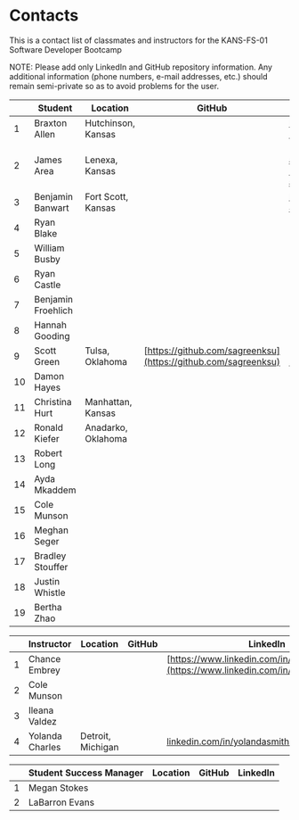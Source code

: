 # Contacts
This is a contact list of classmates and instructors for the KANS-FS-01 Software Developer Bootcamp

NOTE:  Please add only LinkedIn and GitHub repository information.  Any additional information (phone numbers, e-mail addresses, etc.) should remain semi-private so as to avoid problems for the user.

|     | Student | Location | GitHub | LinkedIn | Notes |
| --- |---------|----------|--------|----------|-------|
| 1 | Braxton Allen | Hutchinson, Kansas | []() | [linkedin.com/in/braxton-allen-745276204](linkedin.com/in/braxton-allen-745276204) | 
| 2 | James Area | Lenexa, Kansas |  | [https://www.linkedin.com/in/james-area-74399960](https://www.linkedin.com/in/james-area-74399960) |
| 3 | Benjamin Banwart | Fort Scott, Kansas |  | [linkedin.com/in/benjamin-banwart-490736224](linkedin.com/in/benjamin-banwart-490736224) |
| 4 | Ryan Blake |  |  |  |
| 5 | William Busby |  |  |  |
| 6 | Ryan Castle |  |  |  |
| 7 | Benjamin Froehlich |  |  |  |
| 8 | Hannah Gooding |  |  |  |
| 9 | Scott Green | Tulsa, Oklahoma | [https://github.com/sagreenksu](https://github.com/sagreenksu) | [https://www.linkedin.com/in/sagreenxyz](https://www.linkedin.com/in/sagreenxyz) |
| 10 | Damon Hayes |  |  |  |
| 11 | Christina Hurt | Manhattan, Kansas |  |  |
| 12 | Ronald Kiefer | Anadarko, Oklahoma |  |  |
| 13 | Robert Long |  |  |  |
| 14 | Ayda Mkaddem |  |  |  |
| 15 | Cole Munson |  |  |  |
| 16 | Meghan Seger |  |  |  |
| 17 | Bradley Stouffer |  |  |  |
| 18 | Justin Whistle |  |  |  |
| 19 | Bertha Zhao |  |  |  |

|     | Instructor | Location | GitHub | LinkedIn |
| --- |---------|----------|--------|----------|
| 1 | Chance Embrey |  |  | [https://www.linkedin.com/in/cembreyfarquhar](https://www.linkedin.com/in/cembreyfarquhar) |
| 2 | Cole Munson |  |  |  |
| 3 | Ileana Valdez |  |  |  |
| 4 | Yolanda Charles | Detroit, Michigan |  | [linkedin.com/in/yolandasmithcharles](linkedin.com/in/yolandasmithcharles) |


|     | Student Success Manager | Location | GitHub | LinkedIn |
| --- |---------|----------|--------|----------|
| 1 | Megan Stokes |  |  |  |
| 2 | LaBarron Evans |  |  |  |
